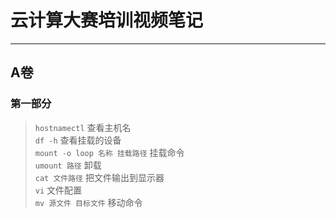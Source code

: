 # 云计算大赛培训视频笔记


----------


## A卷
### 第一部分
> `hostnamectl`       查看主机名  
> `df -h`     查看挂载的设备  
> `mount -o loop 名称 挂载路径` 挂载命令  
>`umount 路径` 卸载  
>`cat 文件路径` 把文件输出到显示器  
> `vi` 文件配置  
> `mv 源文件 目标文件` 移动命令   

